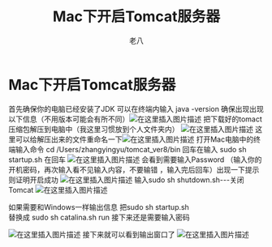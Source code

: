 ﻿---
layout: post
title: Mac下开启Tomcat服务器
subheading: 
    Mac终端
author: 老八
categories: zyy
banner:
  video: https://vjs.zencdn.net/v/oceans.mp4
  loop: true
  volume: 0.8
  start_at: 8.5
  image: https://bit.ly/3xTmdUP
  opacity: 0.618
  background: "#000"
  height: "100vh"
  min_height: "38vh"
  heading_style: "font-size: 4.25em; font-weight: bold; text-decoration: underline"
  subheading_style: "color: gold"
tags: Mac Command
sidebar: []
---
# Mac下开启Tomcat服务器

首先确保你的电脑已经安装了JDK
可以在终端内输入 java -version 确保出现出现以下信息（不用版本可能会有所不同）![在这里插入图片描述](https://img-blog.csdnimg.cn/20200329113339488.png?x-oss-process=image/watermark,type_ZmFuZ3poZW5naGVpdGk,shadow_10,text_aHR0cHM6Ly9ibG9nLmNzZG4ubmV0L3dlaXhpbl80MzgyNjEwOQ==,size_16,color_FFFFFF,t_70#pic_center)
把下载好的tomact压缩包解压到电脑中（我这里习惯放到个人文件夹内）
![在这里插入图片描述](https://img-blog.csdnimg.cn/20200329113910826.png?x-oss-process=image/watermark,type_ZmFuZ3poZW5naGVpdGk,shadow_10,text_aHR0cHM6Ly9ibG9nLmNzZG4ubmV0L3dlaXhpbl80MzgyNjEwOQ==,size_16,color_FFFFFF,t_70#pic_center)
这里可以给解压出来的文件重命名一下![在这里插入图片描述](https://img-blog.csdnimg.cn/20200329114046682.png?x-oss-process=image/watermark,type_ZmFuZ3poZW5naGVpdGk,shadow_10,text_aHR0cHM6Ly9ibG9nLmNzZG4ubmV0L3dlaXhpbl80MzgyNjEwOQ==,size_16,color_FFFFFF,t_70#pic_center)
打开Mac电脑中的终端输入命令 cd /Users/zhangyingyu/tomcat_ver8/bin  回车在输入
sudo sh startup.sh 在回车 ![在这里插入图片描述](https://img-blog.csdnimg.cn/20200329114710636.png?x-oss-process=image/watermark,type_ZmFuZ3poZW5naGVpdGk,shadow_10,text_aHR0cHM6Ly9ibG9nLmNzZG4ubmV0L3dlaXhpbl80MzgyNjEwOQ==,size_16,color_FFFFFF,t_70#pic_center)
会看到需要输入Password （输入你的开机密码，再次输入看不见输入内容，不要输错 ，输入完后回车）出现一下提示则证明开启成功
![在这里插入图片描述](https://img-blog.csdnimg.cn/20200329114854728.png?x-oss-process=image/watermark,type_ZmFuZ3poZW5naGVpdGk,shadow_10,text_aHR0cHM6Ly9ibG9nLmNzZG4ubmV0L3dlaXhpbl80MzgyNjEwOQ==,size_16,color_FFFFFF,t_70#pic_center) 输入sudo sh shutdown.sh---关闭Tomcat
![在这里插入图片描述](https://img-blog.csdnimg.cn/20200329115159109.png?x-oss-process=image/watermark,type_ZmFuZ3poZW5naGVpdGk,shadow_10,text_aHR0cHM6Ly9ibG9nLmNzZG4ubmV0L3dlaXhpbl80MzgyNjEwOQ==,size_16,color_FFFFFF,t_70#pic_center)

如果需要和Windows一样输出信息 把sudo sh startup.sh  
替换成 sudo sh catalina.sh run  接下来还是需要输入密码

![在这里插入图片描述](https://img-blog.csdnimg.cn/2020032911545486.png?x-oss-process=image/watermark,type_ZmFuZ3poZW5naGVpdGk,shadow_10,text_aHR0cHM6Ly9ibG9nLmNzZG4ubmV0L3dlaXhpbl80MzgyNjEwOQ==,size_16,color_FFFFFF,t_70#pic_center)
接下来就可以看到输出窗口了
![在这里插入图片描述](https://img-blog.csdnimg.cn/20200329115632211.png?x-oss-process=image/watermark,type_ZmFuZ3poZW5naGVpdGk,shadow_10,text_aHR0cHM6Ly9ibG9nLmNzZG4ubmV0L3dlaXhpbl80MzgyNjEwOQ==,size_16,color_FFFFFF,t_70#pic_center)

